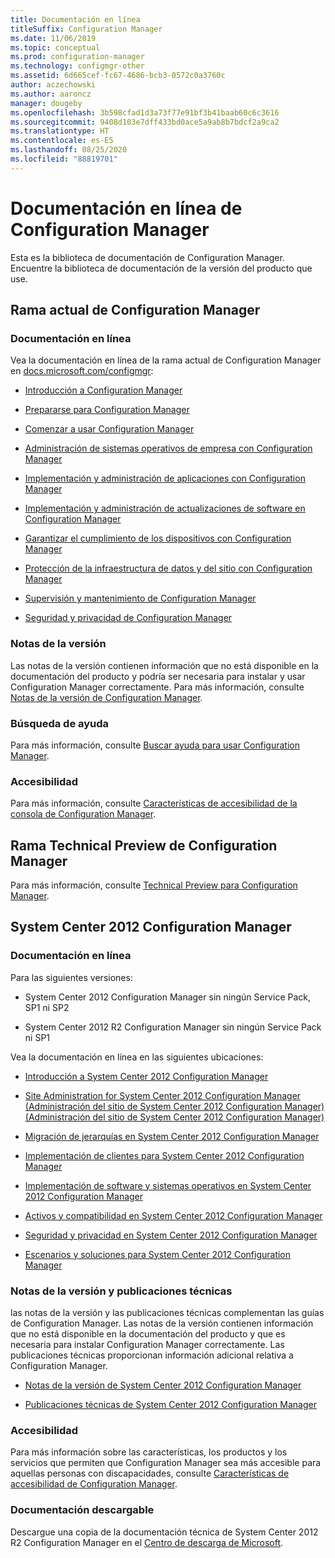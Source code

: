 ```yaml
---
title: Documentación en línea
titleSuffix: Configuration Manager
ms.date: 11/06/2019
ms.topic: conceptual
ms.prod: configuration-manager
ms.technology: configmgr-other
ms.assetid: 6d665cef-fc67-4686-bcb3-0572c0a3760c
author: aczechowski
ms.author: aaroncz
manager: dougeby
ms.openlocfilehash: 3b598cfad1d3a73f77e91bf3b41baab60c6c3616
ms.sourcegitcommit: 9408d103e7dff433bd0ace5a9ab8b7bdcf2a9ca2
ms.translationtype: HT
ms.contentlocale: es-ES
ms.lasthandoff: 08/25/2020
ms.locfileid: "88819701"
---
```

# <a name="online-documentation-for-configuration-manager"></a>Documentación en línea de Configuration Manager

<!-- this article is a placeholder for the historical CHM file, or F1 help, as all the versions used the same FWLINK to get to help. Due to that, this file is used to help redirect the reader to the product they want help with -->

Esta es la biblioteca de documentación de Configuration Manager. Encuentre la biblioteca de documentación de la versión del producto que use.

## <a name="configuration-manager-current-branch"></a>Rama actual de Configuration Manager

### <a name="online-documentation"></a>Documentación en línea

Vea la documentación en línea de la rama actual de Configuration Manager en [docs.microsoft.com/configmgr](/configmgr):  

- [Introducción a Configuration Manager](../understand/introduction.md)  

- [Prepararse para Configuration Manager](../plan-design/get-ready.md)  

- [Comenzar a usar Configuration Manager](../servers/deploy/start-using.md)  

- [Administración de sistemas operativos de empresa con Configuration Manager](../../osd/understand/introduction-to-operating-system-deployment.md)  

- [Implementación y administración de aplicaciones con Configuration Manager](../../apps/deploy-use/deploy-applications.md)  

- [Implementación y administración de actualizaciones de software en Configuration Manager](../../sum/understand/software-updates-introduction.md)  

- [Garantizar el cumplimiento de los dispositivos con Configuration Manager](../../compliance/understand/ensure-device-compliance.md)  

- [Protección de la infraestructura de datos y del sitio con Configuration Manager](../../protect/understand/protect-data-and-site-infrastructure.md)  

- [Supervisión y mantenimiento de Configuration Manager](../servers/manage/maintenance-tasks.md)  

- [Seguridad y privacidad de Configuration Manager](../plan-design/security/security-and-privacy.md)  

### <a name="release-notes"></a>Notas de la versión

Las notas de la versión contienen información que no está disponible en la documentación del producto y podría ser necesaria para instalar y usar Configuration Manager correctamente. Para más información, consulte [Notas de la versión de Configuration Manager](../servers/deploy/install/release-notes.md).  

### <a name="find-help"></a>Búsqueda de ayuda

Para más información, consulte [Buscar ayuda para usar Configuration Manager](../understand/find-help.md).

### <a name="accessibility"></a>Accesibilidad

Para más información, consulte [Características de accesibilidad de la consola de Configuration Manager](../understand/accessibility-features.md).

## <a name="configuration-manager-technical-preview-branch"></a>Rama Technical Preview de Configuration Manager

Para más información, consulte [Technical Preview para Configuration Manager](../get-started/technical-preview.md).  

## <a name="system-center-2012-configuration-manager"></a>System Center 2012 Configuration Manager

### <a name="online-documentation"></a>Documentación en línea

Para las siguientes versiones:

- System Center 2012 Configuration Manager sin ningún Service Pack, SP1 ni SP2  

- System Center 2012 R2 Configuration Manager sin ningún Service Pack ni SP1  

Vea la documentación en línea en las siguientes ubicaciones:  

- [Introducción a System Center 2012 Configuration Manager](/previous-versions/system-center/system-center-2012-R2/gg682144\(v=technet.10\))  

- [Site Administration for System Center 2012 Configuration Manager (Administración del sitio de System Center 2012 Configuration Manager) (Administración del sitio de System Center 2012 Configuration Manager)](/previous-versions/system-center/system-center-2012-R2/gg681983\(v=technet.10\))  

- [Migración de jerarquías en System Center 2012 Configuration Manager](/previous-versions/system-center/system-center-2012-R2/gg682006\(v=technet.10\))  

- [Implementación de clientes para System Center 2012 Configuration Manager](/previous-versions/system-center/system-center-2012-R2/gg699391\(v=technet.10\))  

- [Implementación de software y sistemas operativos en System Center 2012 Configuration Manager](/previous-versions/system-center/system-center-2012-R2/gg699393\(v=technet.10\))  

- [Activos y compatibilidad en System Center 2012 Configuration Manager](/previous-versions/system-center/system-center-2012-R2/gg682029\(v=technet.10\))  

- [Seguridad y privacidad en System Center 2012 Configuration Manager](/previous-versions/system-center/system-center-2012-R2/gg682033\(v=technet.10\))  

- [Escenarios y soluciones para System Center 2012 Configuration Manager](/previous-versions/system-center/system-center-2012-R2/jj884163\(v=technet.10\))  

### <a name="release-notes-and-technical-publications"></a>Notas de la versión y publicaciones técnicas

las notas de la versión y las publicaciones técnicas complementan las guías de Configuration Manager. Las notas de la versión contienen información que no está disponible en la documentación del producto y que es necesaria para instalar Configuration Manager correctamente. Las publicaciones técnicas proporcionan información adicional relativa a Configuration Manager.  

- [Notas de la versión de System Center 2012 Configuration Manager](/previous-versions/system-center/system-center-2012-R2/jj870706\(v=technet.10\))  

- [Publicaciones técnicas de System Center 2012 Configuration Manager](/previous-versions/system-center/system-center-2012-R2/hh531521\(v=technet.10\))  

### <a name="accessibility"></a>Accesibilidad

Para más información sobre las características, los productos y los servicios que permiten que Configuration Manager sea más accesible para aquellas personas con discapacidades, consulte [Características de accesibilidad de Configuration Manager](/previous-versions/system-center/system-center-2012-R2/jj553406\(v=technet.10\)).

### <a name="downloadable-documentation"></a>Documentación descargable

Descargue una copia de la documentación técnica de System Center 2012 R2 Configuration Manager en el [Centro de descarga de Microsoft](https://www.microsoft.com/download/details.aspx?id=29256).